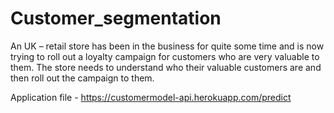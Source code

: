 # Customer_segmentation

An UK – retail store has been in the business for quite some time and is now trying to roll out a loyalty campaign for customers who are very valuable to them. The store needs to understand who their valuable customers are and then roll out the campaign to them.

Application file - https://customermodel-api.herokuapp.com/predict

